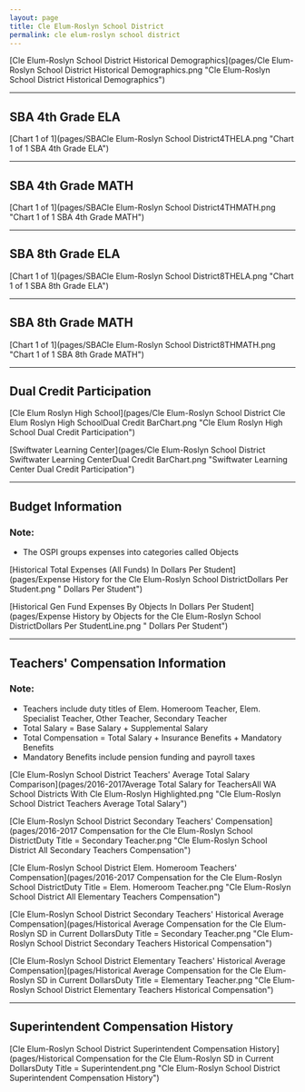 ```yaml
---
layout: page
title: Cle Elum-Roslyn School District
permalink: cle elum-roslyn school district
---
```



[Cle Elum-Roslyn School District Historical Demographics](pages/Cle Elum-Roslyn School District Historical Demographics.png "Cle Elum-Roslyn School District Historical Demographics")

___

## SBA 4th Grade ELA

[Chart 1 of 1](pages/SBACle Elum-Roslyn School District4THELA.png "Chart 1 of 1 SBA 4th Grade ELA")


___

## SBA 4th Grade MATH

[Chart 1 of 1](pages/SBACle Elum-Roslyn School District4THMATH.png "Chart 1 of 1 SBA 4th Grade MATH")


___

## SBA 8th Grade ELA

[Chart 1 of 1](pages/SBACle Elum-Roslyn School District8THELA.png "Chart 1 of 1 SBA 8th Grade ELA")


___

## SBA 8th Grade MATH

[Chart 1 of 1](pages/SBACle Elum-Roslyn School District8THMATH.png "Chart 1 of 1 SBA 8th Grade MATH")


___

## Dual Credit Participation

[Cle Elum Roslyn High School](pages/Cle Elum-Roslyn School District Cle Elum Roslyn High SchoolDual Credit BarChart.png "Cle Elum Roslyn High School Dual Credit Participation")

[Swiftwater Learning Center](pages/Cle Elum-Roslyn School District Swiftwater Learning CenterDual Credit BarChart.png "Swiftwater Learning Center Dual Credit Participation")


___

## Budget Information
### Note:
- The OSPI groups expenses into categories called Objects

[Historical Total Expenses (All Funds) In Dollars Per Student](pages/Expense History for the Cle Elum-Roslyn School DistrictDollars Per Student.png " Dollars Per Student")

[Historical Gen Fund Expenses By Objects In Dollars Per Student](pages/Expense History by Objects for the Cle Elum-Roslyn School DistrictDollars Per StudentLine.png " Dollars Per Student")


___

## Teachers' Compensation Information
### Note:
- Teachers include duty titles of Elem. Homeroom Teacher, Elem. Specialist Teacher, Other Teacher, Secondary Teacher
- Total Salary = Base Salary + Supplemental Salary
- Total Compensation = Total Salary + Insurance Benefits + Mandatory Benefits
- Mandatory Benefits include pension funding and payroll taxes

[Cle Elum-Roslyn School District Teachers' Average Total Salary Comparison](pages/2016-2017Average Total Salary for TeachersAll WA School Districts With Cle Elum-Roslyn Highlighted.png "Cle Elum-Roslyn School District Teachers Average Total Salary")

[Cle Elum-Roslyn School District Secondary Teachers' Compensation](pages/2016-2017 Compensation for the Cle Elum-Roslyn School DistrictDuty Title = Secondary Teacher.png "Cle Elum-Roslyn School District All Secondary Teachers Compensation")

[Cle Elum-Roslyn School District Elem. Homeroom Teachers' Compensation](pages/2016-2017 Compensation for the Cle Elum-Roslyn School DistrictDuty Title = Elem. Homeroom Teacher.png "Cle Elum-Roslyn School District All Elementary Teachers Compensation")

[Cle Elum-Roslyn School District Secondary Teachers' Historical Average Compensation](pages/Historical Average Compensation for the Cle Elum-Roslyn SD in Current DollarsDuty Title = Secondary Teacher.png "Cle Elum-Roslyn School District Secondary Teachers Historical Compensation")

[Cle Elum-Roslyn School District Elementary Teachers' Historical Average Compensation](pages/Historical Average Compensation for the Cle Elum-Roslyn SD in Current DollarsDuty Title = Elementary Teacher.png "Cle Elum-Roslyn School District Elementary Teachers Historical Compensation")


___

## Superintendent Compensation History

[Cle Elum-Roslyn School District Superintendent Compensation History](pages/Historical Compensation for the Cle Elum-Roslyn SD in Current DollarsDuty Title = Superintendent.png "Cle Elum-Roslyn School District Superintendent Compensation History")

